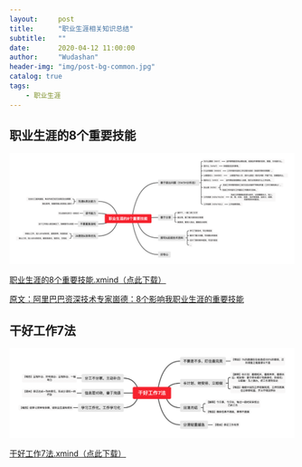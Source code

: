 ```yaml
---
layout:     post
title:      "职业生涯相关知识总结"
subtitle:   ""
date:       2020-04-12 11:00:00
author:     "Wudashan"
header-img: "img/post-bg-common.jpg"
catalog: true
tags:
    - 职业生涯
---
```


## 职业生涯的8个重要技能

![](https://raw.githubusercontent.com/wudashan/blog-picture/master/8-important-skills/%E8%81%8C%E4%B8%9A%E7%94%9F%E6%B6%AF%E7%9A%848%E4%B8%AA%E9%87%8D%E8%A6%81%E6%8A%80%E8%83%BD.png)

[职业生涯的8个重要技能.xmind（点此下载）](https://github.com/wudashan/blog-picture/blob/master/8-important-skills/%E8%81%8C%E4%B8%9A%E7%94%9F%E6%B6%AF%E7%9A%848%E4%B8%AA%E9%87%8D%E8%A6%81%E6%8A%80%E8%83%BD.xmind?raw=true)

[原文：阿里巴巴资深技术专家崮德：8个影响我职业生涯的重要技能](https://mp.weixin.qq.com/s/4bNAqO5ZtFT8fCQOVw_4LQ)

## 干好工作7法

![](https://raw.githubusercontent.com/wudashan/blog-picture/master/make-work-better/%E5%B9%B2%E5%A5%BD%E5%B7%A5%E4%BD%9C7%E6%B3%95.png)

[干好工作7法.xmind（点此下载）](https://github.com/wudashan/blog-picture/blob/master/make-work-better/%E5%B9%B2%E5%A5%BD%E5%B7%A5%E4%BD%9C7%E6%B3%95.xmind?raw=true)